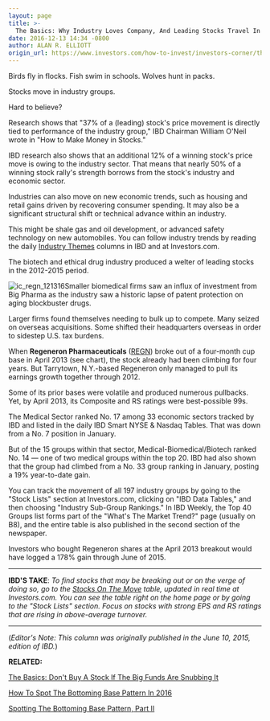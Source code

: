 ```yaml
---
layout: page
title: >-
  The Basics: Why Industry Loves Company, And Leading Stocks Travel In Groups
date: 2016-12-13 14:34 -0800
author: ALAN R. ELLIOTT
origin_url: https://www.investors.com/how-to-invest/investors-corner/the-basics-why-industry-loves-company-and-leading-stocks-travel-in-groups
---
```





Birds fly in flocks. Fish swim in schools. Wolves hunt in packs.


Stocks move in industry groups.


Hard to believe?


Research shows that "37% of a (leading) stock's price movement is directly tied to performance of the industry group," IBD Chairman William O'Neil wrote in "How to Make Money in Stocks."


IBD research also shows that an additional 12% of a winning stock's price move is owing to the industry sector. That means that nearly 50% of a winning stock rally's strength borrows from the stock's industry and economic sector.


Industries can also move on new economic trends, such as housing and retail gains driven by recovering consumer spending. It may also be a significant structural shift or technical advance within an industry.


This might be shale gas and oil development, or advanced safety technology on new automobiles. You can follow industry trends by reading the daily [Industry Themes](https://www.investors.com/category/research/ibd-industry-themes/) columns in IBD and at Investors.com.


The biotech and ethical drug industry produced a welter of leading stocks in the 2012-2015 period.


![ic_regn_121316](https://www.investors.com/wp-content/uploads/2016/12/IC_regn_121316.png)Smaller biomedical firms saw an influx of investment from Big Pharma as the industry saw a historic lapse of patent protection on aging blockbuster drugs.


Larger firms found themselves needing to bulk up to compete. Many seized on overseas acquisitions. Some shifted their headquarters overseas in order to sidestep U.S. tax burdens.


When **Regeneron Pharmaceuticals** ([REGN](https://research.investors.com/quote.aspx?symbol=REGN)) broke out of a four-month cup base in April 2013 (see chart), the stock already had been climbing for four years. But Tarrytown, N.Y.-based Regeneron only managed to pull its earnings growth together through 2012.


Some of its prior bases were volatile and produced numerous pullbacks. Yet, by April 2013, its Composite and RS ratings were best-possible 99s.


The Medical Sector ranked No. 17 among 33 economic sectors tracked by IBD and listed in the daily IBD Smart NYSE & Nasdaq Tables. That was down from a No. 7 position in January.


But of the 15 groups within that sector, Medical-Biomedical/Biotech ranked No. 14 — one of two medical groups within the top 20. IBD had also shown that the group had climbed from a No. 33 group ranking in January, posting a 19% year-to-date gain.


You can track the movement of all 197 industry groups by going to the "Stock Lists" section at Investors.com, clicking on "IBD Data Tables," and then choosing "Industry Sub-Group Rankings." In IBD Weekly, the Top 40 Groups list forms part of the "What's The Market Trend?" page (usually on B8), and the entire table is also published in the second section of the newspaper.


Investors who bought Regeneron shares at the April 2013 breakout would have logged a 178% gain through June of 2015.


---


**IBD'S TAKE**: *To find stocks that may be breaking out or on the verge of doing so, go to the [Stocks On The Move](http://research.investors.com/stocksonthemove.aspx) table, updated in real time at Investors.com. You can see the table right on the home page or by going to the "Stock Lists" section. Focus on stocks with strong EPS and RS ratings that are rising in above-average turnover.*




---


(*Editor's Note: This column was originally published in the June 10, 2015, edition of IBD.*)


**RELATED:**


[The Basics: Don't Buy A Stock If The Big Funds Are Snubbing It](https://www.investors.com/how-to-invest/investors-corner/dont-buy-a-stock-if-big-money-snubs-it/)


[How To Spot The Bottoming Base Pattern In 2016](https://www.investors.com/how-to-invest/investors-corner/investing-after-a-market-deep-freeze-how-to-spot-the-bottoming-base/)


[Spotting The Bottoming Base Pattern, Part II](https://www.investors.com/how-to-invest/investors-corner/the-bottoming-base-part-2-how-apple-showed-unusual-strength/)


 




